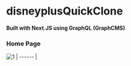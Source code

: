 # disneyplusQuickClone
**Built with Next.JS using GraphQL (GraphCMS)**
<br />

### Home Page
![1](https://user-images.githubusercontent.com/66824231/150687376-3239b71f-8747-4157-88bf-4d176f1ff5ca.jpg)
| ------ |

<br />
